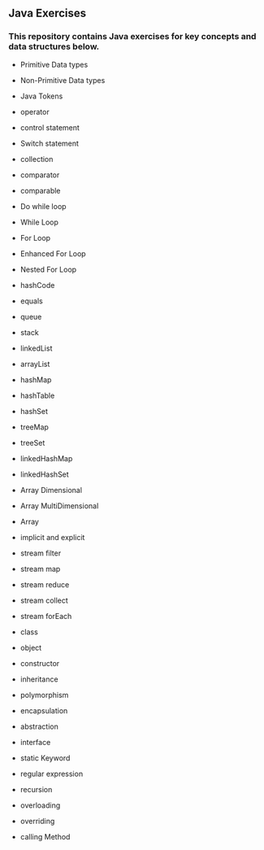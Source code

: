 ## Java Exercises
### This repository contains Java exercises for key concepts and data structures below.

- Primitive Data types

- Non-Primitive Data types

- Java Tokens

- operator

- control statement

- Switch statement

- collection

- comparator

- comparable

- Do while loop

- While Loop

- For Loop 

- Enhanced For Loop

- Nested For Loop

- hashCode

- equals

- queue

- stack

- linkedList

- arrayList

- hashMap

- hashTable

- hashSet

- treeMap

- treeSet

- linkedHashMap

- linkedHashSet

- Array Dimensional

- Array MultiDimensional

- Array

- implicit and explicit

- stream filter

- stream map

- stream reduce

- stream collect

- stream forEach

- class

- object

- constructor

- inheritance

- polymorphism

- encapsulation

- abstraction

- interface

- static Keyword

- regular expression

- recursion

- overloading

- overriding

- calling Method



